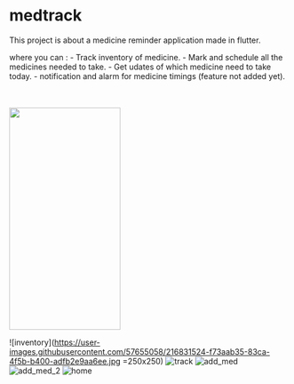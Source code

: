 # medtrack

This project is about a medicine reminder application made in flutter.

where you can :
    - Track inventory of medicine.
    - Mark and schedule all the medicines needed to take.
    - Get udates of which medicine need to take today.
    - notification and alarm for medicine timings (feature not added yet).
    

<br>
<br>
    

<img src="https://user-images.githubusercontent.com/57655058/216831524-f73aab35-83ca-4f5b-b400-adfb2e9aa6ee.jpg" width="200" height="400" />

![inventory](https://user-images.githubusercontent.com/57655058/216831524-f73aab35-83ca-4f5b-b400-adfb2e9aa6ee.jpg  =250x250)
![track](https://user-images.githubusercontent.com/57655058/216831529-f9e57d24-529f-4852-80b2-18d1e7316c5b.jpg)
![add_med](https://user-images.githubusercontent.com/57655058/216831530-741e4831-3cb1-4e4d-8639-745ae18281d9.jpg)
![add_med_2](https://user-images.githubusercontent.com/57655058/216831533-5d6f21b7-c531-470c-b4a4-c585c182d365.jpg)
![home](https://user-images.githubusercontent.com/57655058/216831534-28eef016-57bf-4e8f-895c-fa9c288b2c8f.jpg)
